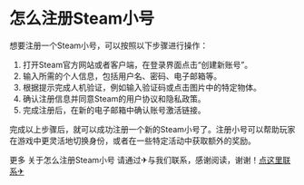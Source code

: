 # 怎么注册Steam小号

想要注册一个Steam小号，可以按照以下步骤进行操作：

1. 打开Steam官方网站或者客户端，在登录界面点击“创建新账号”。
2. 输入所需的个人信息，包括用户名、密码、电子邮箱等。
3. 根据提示完成人机验证，例如输入验证码或点击图片中的特定物体。
4. 确认注册信息并同意Steam的用户协议和隐私政策。
5. 完成注册后，在新的电子邮箱中确认账号激活链接。

完成以上步骤后，就可以成功注册一个新的Steam小号了。注册小号可以帮助玩家在游戏中更灵活地切换身份，或者在一些特定活动中获取额外的奖励。

更多 关于怎么注册Steam小号 请通过✈与我们联系，感谢阅读，谢谢！[点这里联系✈](https://sms.k02.cc)